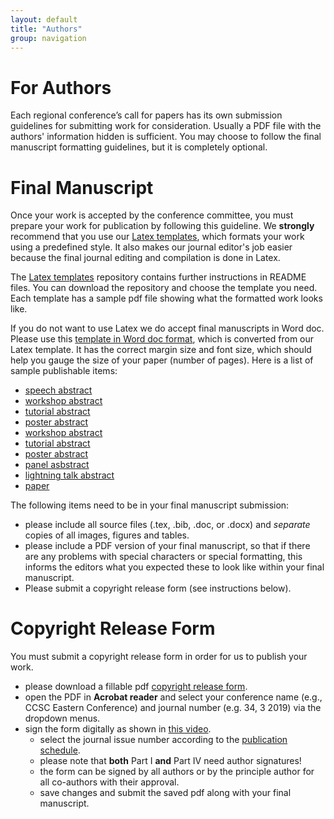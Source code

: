 ```yaml
---
layout: default
title: "Authors"
group: navigation
---
```

# For Authors
Each regional conference’s call for papers has its own submission guidelines
for submitting work for consideration. Usually a PDF file with the authors'
information hidden is sufficient. You may choose to follow the final manuscript
formatting guidelines, but it is completely optional.

# Final Manuscript
Once your work is accepted by the conference committee, you must prepare your
work for publication by following this guideline. We __strongly__ recommend
that you use our
[Latex templates](https://github.com/lubaochuan/ccsc-editor), which formats
your work using a predefined style. It also makes our journal editor's job
easier because the final journal editing and compilation is done in Latex.

The [Latex templates](https://github.com/lubaochuan/ccsc-editor) repository
contains further instructions in README files. You can download the repository
and choose the template you need. Each template has a sample pdf file showing
what the formatted work looks like.

If you do not want to use Latex we do accept final manuscripts in Word doc.
Please use this [template in Word doc format](samples/sample-converted.docx),
which is converted from our Latex template. It has the correct margin size and font size, which should
help you gauge the size of your paper (number of pages). Here is a list of sample publishable items:
- [speech abstract](samples/speech_abstract.pdf)
- [workshop abstract](samples/workshop_abstract.pdf)
- [tutorial abstract](samples/tutorial_abstract.pdf)
- [poster abstract](samples/poster_abstract.pdf)
- [workshop abstract](samples/workshop_abstract.pdf)
- [tutorial abstract](samples/tutorial_abstract.pdf)
- [poster abstract](samples/poster_abstract.pdf)
- [panel asbstract](samples/panel.pdf)
- [lightning talk abstract](samples/lightning_talk.pdf)
- [paper](samples/paper.pdf)

The following items need to be in your final manuscript submission:
- please include all source files (.tex, .bib, .doc, or .docx)
and *separate* copies of all images, figures and tables.
- please include a PDF version of your final manuscript, so that if there are
any problems with special characters or special formatting, this informs the
editors what you expected these to look like within your final manuscript.
- Please submit a copyright release form (see instructions below).

# Copyright Release Form
You must submit a copyright release form in order for us to publish your work.
- please download a fillable pdf
[copyright release form](copyright/CopyrightRelease_generic_fillable.pdf).
- open the PDF in __Acrobat reader__ and select your conference name
(e.g., CCSC Eastern Conference) and journal number (e.g. 34, 3 2019) via the
dropdown menus.
- sign the form digitally as shown in [this video](https://youtu.be/ZZLM9aDT_ak).
  - select the journal issue number according to the
[publication schedule](https://lubaochuan.github.io/ccsc-editor).
  - please note that **both** Part I **and** Part IV need author signatures!
  - the form can be signed by all authors or by the principle author for all
  co-authors with their approval.
  - save changes and submit the saved pdf along with your final manuscript.
